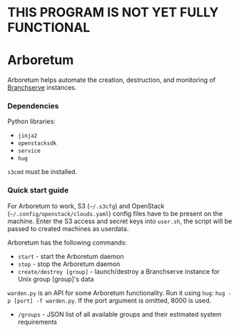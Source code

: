 THIS PROGRAM IS NOT YET FULLY FUNCTIONAL
========================================

# Arboretum
Arboretum helps automate the creation, destruction, and monitoring of [Branchserve](https://github.com/wtsi-hgi/branchserve) instances. 

### Dependencies
Python libraries:
 - `jinja2`
 - `openstacksdk`
 - `service`
 - `hug`

`s3cmd` must be installed.

### Quick start guide

For Arboretum to work, S3 (`~/.s3cfg`) and OpenStack (`~/.config/openstack/clouds.yaml`) config files have to be present on the machine. Enter the S3 access and secret keys into `user.sh`, the script will be passed to created machines as userdata.

Arboretum has the following commands:
 - `start` - start the Arboretum daemon
 - `stop` - stop the Arboretum daemon
 - `create/destroy [group]` - launch/destroy a Branchserve instance for Unix group [group]'s data

 `warden.py` is an API for some Arboretum functionality. Run it using `hug`: `hug -p [port] -f warden.py`. If the port argument is omitted, 8000 is used.
  - `/groups` - JSON list of all available groups and their estimated system requirements
